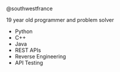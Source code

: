 @southwestfrance

19 year old programmer and problem solver
- Python
- C++
- Java
- REST APIs
- Reverse Engineering
- API Testing
